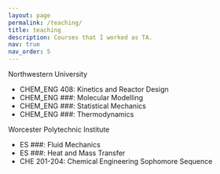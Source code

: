 ```yaml
---
layout: page
permalink: /teaching/
title: teaching
description: Courses that I worked as TA.
nav: true
nav_order: 5
---
```


Northwestern University

- CHEM_ENG 408: Kinetics and Reactor Design
- CHEM_ENG ###: Molecular Modelling
- CHEM_ENG ###: Statistical Mechanics
- CHEM_ENG ###: Thermodynamics

Worcester Polytechnic Institute
- ES ###: Fluid Mechanics
- ES ###: Heat and Mass Transfer
- CHE 201-204: Chemical Engineering Sophomore Sequence
